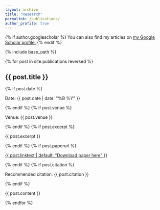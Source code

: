 ```yaml
---
layout: archive
title: "Research"
permalink: /publications/
author_profile: true
---
```


{% if author.googlescholar %}
  You can also find my articles on <u><a href="{{author.googlescholar}}">my Google Scholar profile</a>.</u>
{% endif %}

{% include base_path %}

{% for post in site.publications reversed %}
  <div>
    <h2>{{ post.title }}</h2>
    {% if post.date %}<p>Date: {{ post.date | date: "%B %Y" }}</p>{% endif %}
    {% if post.venue %}<p>Venue: {{ post.venue }}</p>{% endif %}
    {% if post.excerpt %}<p> {{ post.excerpt }}</p>{% endif %}
    {% if post.paperurl %}<p><a href="{{ post.paperurl }}">{{ post.linktext | default: "Download paper here" }}</a></p>{% endif %}
    {% if post.citation %}<p>Recommended citation: {{ post.citation }}</p>{% endif %}
    <p>{{ post.content }}</p>
  </div>
{% endfor %}
